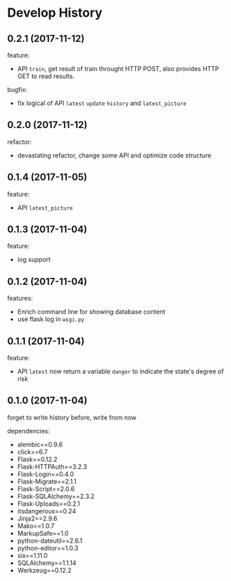 # Develop History

## 0.2.1 (2017-11-12)

feature:

- API `train`, get result of train throught HTTP POST, also provides HTTP GET to read results. 

bugfix:

- fix logical of API `latest` `update` `history` and `latest_picture`

## 0.2.0 (2017-11-12)

refactor:

- devastating refactor, change some API and optimize code structure

## 0.1.4 (2017-11-05)

feature:

- API `latest_picture`

## 0.1.3 (2017-11-04)

feature:

- log support

## 0.1.2 (2017-11-04)

features:

- Enrich command line for showing database content
- use flask log in `wsgi.py`

## 0.1.1 (2017-11-04)

feature:

- API `latest` now return a variable `danger` to indicate the state's degree of risk

## 0.1.0 (2017-11-04)

forget to write history before, write from now

dependencies:

- alembic==0.9.6
- click==6.7
- Flask==0.12.2
- Flask-HTTPAuth==3.2.3
- Flask-Login==0.4.0
- Flask-Migrate==2.1.1
- Flask-Script==2.0.6
- Flask-SQLAlchemy==2.3.2
- Flask-Uploads==0.2.1
- itsdangerous==0.24
- Jinja2==2.9.6
- Mako==1.0.7
- MarkupSafe==1.0
- python-dateutil==2.6.1
- python-editor==1.0.3
- six==1.11.0
- SQLAlchemy==1.1.14
- Werkzeug==0.12.2
